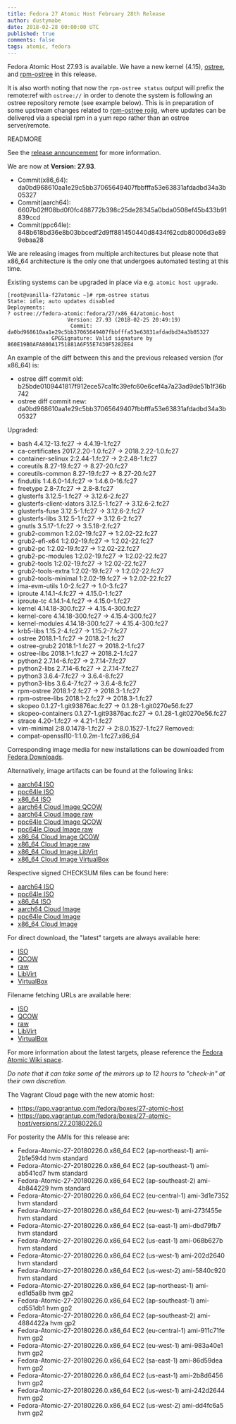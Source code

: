```yaml
---
title: Fedora 27 Atomic Host February 28th Release
author: dustymabe
date: 2018-02-28 00:00:00 UTC
published: true
comments: false
tags: atomic, fedora
---
```


Fedora Atomic Host 27.93 is available. We have a new kernel (4.15), [ostree](https://github.com/ostreedev/ostree/releases/tag/v2018.2), and [rpm-ostree](https://github.com/projectatomic/rpm-ostree/releases/tag/v2018.3) in this release.

It is also worth noting that now the `rpm-ostree status` output will prefix the remote:ref with `ostree://` in order to denote the system is following an ostree repository remote (see example below). This is in preparation of some upstream changes related to [rpm-ostree rojig](https://github.com/projectatomic/rpm-ostree/issues/1081), where updates can be delivered via a special rpm in a yum repo rather than an ostree server/remote.

READMORE

See the [release announcement](https://github.com/projectatomic/rpm-ostree/releases/tag/v2018.2) for more information.

We are now at **Version: 27.93**.

* Commit(x86_64): da0bd968610aa1e29c5bb37065649407fbbfffa53e63831afdadbd34a3b05327
* Commit(aarch64): 6607b02ff08bd0f0fc488772b398c25de28345a0bda0508ef45b433b91839ccd
* Commit(ppc64le): 848b618bd36e8b03bbcedf2d9ff881450440d8434f62cdb80006d3e899ebaa28

We are releasing images from multiple architectures but please note
that x86_64 architecture is the only one that undergoes automated
testing at this time.

Existing systems can be upgraded in place via e.g. `atomic host upgrade`.


```
[root@vanilla-f27atomic ~]# rpm-ostree status
State: idle; auto updates disabled
Deployments:
? ostree://fedora-atomic:fedora/27/x86_64/atomic-host
                   Version: 27.93 (2018-02-25 20:49:19)
                    Commit: da0bd968610aa1e29c5bb37065649407fbbfffa53e63831afdadbd34a3b05327
              GPGSignature: Valid signature by 860E19B0AFA800A1751881A6F55E7430F5282EE4
```

An example of the diff between this and the previous released version (for x86_64) is:

* ostree diff commit old: b25bde0109441817f912ece57ca1fc39efc60e6cef4a7a23ad9de51b1f36b742
* ostree diff commit new: da0bd968610aa1e29c5bb37065649407fbbfffa53e63831afdadbd34a3b05327

Upgraded:

* bash 4.4.12-13.fc27 -> 4.4.19-1.fc27
* ca-certificates 2017.2.20-1.0.fc27 -> 2018.2.22-1.0.fc27
* container-selinux 2:2.44-1.fc27 -> 2:2.48-1.fc27
* coreutils 8.27-19.fc27 -> 8.27-20.fc27
* coreutils-common 8.27-19.fc27 -> 8.27-20.fc27
* findutils 1:4.6.0-14.fc27 -> 1:4.6.0-16.fc27
* freetype 2.8-7.fc27 -> 2.8-8.fc27
* glusterfs 3.12.5-1.fc27 -> 3.12.6-2.fc27
* glusterfs-client-xlators 3.12.5-1.fc27 -> 3.12.6-2.fc27
* glusterfs-fuse 3.12.5-1.fc27 -> 3.12.6-2.fc27
* glusterfs-libs 3.12.5-1.fc27 -> 3.12.6-2.fc27
* gnutls 3.5.17-1.fc27 -> 3.5.18-2.fc27
* grub2-common 1:2.02-19.fc27 -> 1:2.02-22.fc27
* grub2-efi-x64 1:2.02-19.fc27 -> 1:2.02-22.fc27
* grub2-pc 1:2.02-19.fc27 -> 1:2.02-22.fc27
* grub2-pc-modules 1:2.02-19.fc27 -> 1:2.02-22.fc27
* grub2-tools 1:2.02-19.fc27 -> 1:2.02-22.fc27
* grub2-tools-extra 1:2.02-19.fc27 -> 1:2.02-22.fc27
* grub2-tools-minimal 1:2.02-19.fc27 -> 1:2.02-22.fc27
* ima-evm-utils 1.0-2.fc27 -> 1.0-3.fc27
* iproute 4.14.1-4.fc27 -> 4.15.0-1.fc27
* iproute-tc 4.14.1-4.fc27 -> 4.15.0-1.fc27
* kernel 4.14.18-300.fc27 -> 4.15.4-300.fc27
* kernel-core 4.14.18-300.fc27 -> 4.15.4-300.fc27
* kernel-modules 4.14.18-300.fc27 -> 4.15.4-300.fc27
* krb5-libs 1.15.2-4.fc27 -> 1.15.2-7.fc27
* ostree 2018.1-1.fc27 -> 2018.2-1.fc27
* ostree-grub2 2018.1-1.fc27 -> 2018.2-1.fc27
* ostree-libs 2018.1-1.fc27 -> 2018.2-1.fc27
* python2 2.7.14-6.fc27 -> 2.7.14-7.fc27
* python2-libs 2.7.14-6.fc27 -> 2.7.14-7.fc27
* python3 3.6.4-7.fc27 -> 3.6.4-8.fc27
* python3-libs 3.6.4-7.fc27 -> 3.6.4-8.fc27
* rpm-ostree 2018.1-2.fc27 -> 2018.3-1.fc27
* rpm-ostree-libs 2018.1-2.fc27 -> 2018.3-1.fc27
* skopeo 0.1.27-1.git93876ac.fc27 -> 0.1.28-1.git0270e56.fc27
* skopeo-containers 0.1.27-1.git93876ac.fc27 -> 0.1.28-1.git0270e56.fc27
* strace 4.20-1.fc27 -> 4.21-1.fc27
* vim-minimal 2:8.0.1478-1.fc27 -> 2:8.0.1527-1.fc27
Removed:
* compat-openssl10-1:1.0.2m-1.fc27.x86_64

Corresponding image media for new installations can be downloaded from [Fedora Downloads](https://getfedora.org/en/atomic/download/).

Alternatively, image artifacts can be found at the following links:

* [aarch64 ISO](https://alt.fedoraproject.org/pub/alt/atomic/stable/Fedora-Atomic-27-20180226.0/Atomic/aarch64/iso/Fedora-Atomic-ostree-aarch64-27-20180226.0.iso)
* [ppc64le ISO](https://alt.fedoraproject.org/pub/alt/atomic/stable/Fedora-Atomic-27-20180226.0/Atomic/ppc64le/iso/Fedora-Atomic-ostree-ppc64le-27-20180226.0.iso)
* [x86_64 ISO](https://alt.fedoraproject.org/pub/alt/atomic/stable/Fedora-Atomic-27-20180226.0/Atomic/x86_64/iso/Fedora-Atomic-ostree-x86_64-27-20180226.0.iso)
* [aarch64 Cloud Image QCOW](https://alt.fedoraproject.org/pub/alt/atomic/stable/Fedora-Atomic-27-20180226.0/CloudImages/aarch64/images/Fedora-Atomic-27-20180226.0.aarch64.qcow2)
* [aarch64 Cloud Image raw](https://alt.fedoraproject.org/pub/alt/atomic/stable/Fedora-Atomic-27-20180226.0/CloudImages/aarch64/images/Fedora-Atomic-27-20180226.0.aarch64.raw.xz)
* [ppc64le Cloud Image QCOW](https://alt.fedoraproject.org/pub/alt/atomic/stable/Fedora-Atomic-27-20180226.0/CloudImages/ppc64le/images/Fedora-Atomic-27-20180226.0.ppc64le.qcow2)
* [ppc64le Cloud Image raw](https://alt.fedoraproject.org/pub/alt/atomic/stable/Fedora-Atomic-27-20180226.0/CloudImages/ppc64le/images/Fedora-Atomic-27-20180226.0.ppc64le.raw.xz)
* [x86_64 Cloud Image QCOW](https://alt.fedoraproject.org/pub/alt/atomic/stable/Fedora-Atomic-27-20180226.0/CloudImages/x86_64/images/Fedora-Atomic-27-20180226.0.x86_64.qcow2)
* [x86_64 Cloud Image raw](https://alt.fedoraproject.org/pub/alt/atomic/stable/Fedora-Atomic-27-20180226.0/CloudImages/x86_64/images/Fedora-Atomic-27-20180226.0.x86_64.raw.xz)
* [x86_64 Cloud Image LibVirt](https://alt.fedoraproject.org/pub/alt/atomic/stable/Fedora-Atomic-27-20180226.0/CloudImages/x86_64/images/Fedora-Atomic-Vagrant-27-20180226.0.x86_64.vagrant-libvirt.box)
* [x86_64 Cloud Image VirtualBox](https://alt.fedoraproject.org/pub/alt/atomic/stable/Fedora-Atomic-27-20180226.0/CloudImages/x86_64/images/Fedora-Atomic-Vagrant-27-20180226.0.x86_64.vagrant-virtualbox.box)

Respective signed CHECKSUM files can be found here:

* [aarch64 ISO](https://alt.fedoraproject.org/pub/alt/atomic/stable/Fedora-Atomic-27-20180226.0/Atomic/aarch64/iso/Fedora-Atomic-27-20180226.0-aarch64-CHECKSUM)
* [ppc64le ISO](https://alt.fedoraproject.org/pub/alt/atomic/stable/Fedora-Atomic-27-20180226.0/Atomic/ppc64le/iso/Fedora-Atomic-27-20180226.0-ppc64le-CHECKSUM)
* [x86_64 ISO](https://alt.fedoraproject.org/pub/alt/atomic/stable/Fedora-Atomic-27-20180226.0/Atomic/x86_64/iso/Fedora-Atomic-27-20180226.0-x86_64-CHECKSUM)
* [aarch64 Cloud Image](https://alt.fedoraproject.org/pub/alt/atomic/stable/Fedora-Atomic-27-20180226.0/CloudImages/aarch64/images/Fedora-CloudImages-27-20180226.0-aarch64-CHECKSUM)
* [ppc64le Cloud Image](https://alt.fedoraproject.org/pub/alt/atomic/stable/Fedora-Atomic-27-20180226.0/CloudImages/ppc64le/images/Fedora-CloudImages-27-20180226.0-ppc64le-CHECKSUM)
* [x86_64 Cloud Image](https://alt.fedoraproject.org/pub/alt/atomic/stable/Fedora-Atomic-27-20180226.0/CloudImages/x86_64/images/Fedora-CloudImages-27-20180226.0-x86_64-CHECKSUM)

For direct download, the "latest" targets are always available here:

* [ISO](https://getfedora.org/atomic_iso_latest)
* [QCOW](https://getfedora.org/atomic_qcow2_latest)
* [raw](https://getfedora.org/atomic_raw_latest)
* [LibVirt](https://getfedora.org/atomic_vagrant_libvirt_latest)
* [VirtualBox](https://getfedora.org/atomic_vagrant_virtualbox_latest)

Filename fetching URLs are available here:

* [ISO](https://getfedora.org/atomic_iso_latest_filename)
* [QCOW](https://getfedora.org/atomic_qcow2_latest_filename)
* [raw](https://getfedora.org/atomic_raw_latest_filename)
* [LibVirt](https://getfedora.org/atomic_vagrant_libvirt_latest_filename)
* [VirtualBox](https://getfedora.org/atomic_vagrant_virtualbox_latest_filename)

For more information about the latest targets, please reference the [Fedora Atomic Wiki space](https://fedoraproject.org/wiki/Atomic_WG#Fedora_Atomic_Image_Download_Links).

*Do note that it can take some of the mirrors up to 12 hours to "check-in" at their own discretion.*

The Vagrant Cloud page with the new atomic host:

* https://app.vagrantup.com/fedora/boxes/27-atomic-host
* https://app.vagrantup.com/fedora/boxes/27-atomic-host/versions/27.20180226.0

For posterity the AMIs for this release are:

* Fedora-Atomic-27-20180226.0.x86_64 EC2 (ap-northeast-1) ami-2b1e594d hvm standard
* Fedora-Atomic-27-20180226.0.x86_64 EC2 (ap-southeast-1) ami-ab541cd7 hvm standard
* Fedora-Atomic-27-20180226.0.x86_64 EC2 (ap-southeast-2) ami-4b844229 hvm standard
* Fedora-Atomic-27-20180226.0.x86_64 EC2 (eu-central-1)   ami-3d1e7352 hvm standard
* Fedora-Atomic-27-20180226.0.x86_64 EC2 (eu-west-1)      ami-273f455e hvm standard
* Fedora-Atomic-27-20180226.0.x86_64 EC2 (sa-east-1)      ami-dbd79fb7 hvm standard
* Fedora-Atomic-27-20180226.0.x86_64 EC2 (us-east-1)      ami-068b627b hvm standard
* Fedora-Atomic-27-20180226.0.x86_64 EC2 (us-west-1)      ami-202d2640 hvm standard
* Fedora-Atomic-27-20180226.0.x86_64 EC2 (us-west-2)      ami-5840c920 hvm standard
* Fedora-Atomic-27-20180226.0.x86_64 EC2 (ap-northeast-1) ami-ed1d5a8b hvm gp2
* Fedora-Atomic-27-20180226.0.x86_64 EC2 (ap-southeast-1) ami-cd551db1 hvm gp2
* Fedora-Atomic-27-20180226.0.x86_64 EC2 (ap-southeast-2) ami-4884422a hvm gp2
* Fedora-Atomic-27-20180226.0.x86_64 EC2 (eu-central-1)   ami-911c71fe hvm gp2
* Fedora-Atomic-27-20180226.0.x86_64 EC2 (eu-west-1)      ami-983a40e1 hvm gp2
* Fedora-Atomic-27-20180226.0.x86_64 EC2 (sa-east-1)      ami-86d59dea hvm gp2
* Fedora-Atomic-27-20180226.0.x86_64 EC2 (us-east-1)      ami-2b8d6456 hvm gp2
* Fedora-Atomic-27-20180226.0.x86_64 EC2 (us-west-1)      ami-242d2644 hvm gp2
* Fedora-Atomic-27-20180226.0.x86_64 EC2 (us-west-2)      ami-dd4fc6a5 hvm gp2
